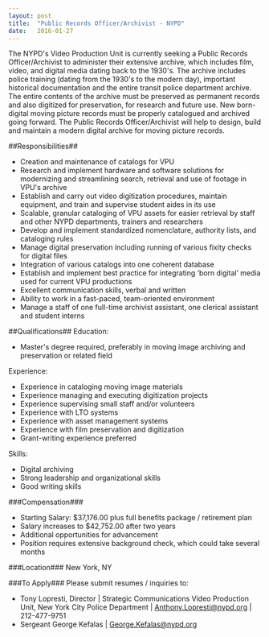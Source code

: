 ```yaml
---
layout: post
title:  "Public Records Officer/Archivist - NYPD"
date:   2016-01-27
---
```


The NYPD's Video Production Unit is currently seeking a Public Records Officer/Archivist to administer their extensive archive, which includes film, video, and digital media dating back to the 1930's. The archive includes police training (dating from the 1930's to the modern day), important historical documentation and the entire transit police department archive. The entire contents of the archive must be preserved as permanent records and also digitized for preservation, for research and future use.  New born-digital moving picture records must be properly catalogued and archived going forward. The Public Records Officer/Archivist will help to design, build and maintain a modern digital archive for moving picture records.

##Responsibilities##
* Creation and maintenance of catalogs for VPU
* Research and implement hardware and software solutions for modernizing and streamlining search, retrieval and use of footage in VPU's archive
* Establish and carry out video digitization procedures, maintain equipment, and train and supervise student aides in its use
* Scalable,  granular cataloging of VPU assets for easier retrieval by staff and other NYPD departments, trainers and researchers
* Develop and implement standardized nomenclature, authority lists, and cataloging rules
* Manage digital preservation including running of various fixity checks for digital files
* Integration of various catalogs into one coherent database
* Establish and implement best practice for integrating ‘born digital’ media used for current VPU productions
* Excellent communication skills, verbal and written
* Ability to work in a fast-paced, team-oriented environment
* Manage a staff of one full-time archivist assistant, one clerical assistant and student interns

##Qualifications##
Education:
* Master's degree required, preferably in moving image archiving and preservation or related field

Experience:
* Experience in cataloging moving image materials 
* Experience managing and executing digitization projects 
* Experience supervising small staff and/or volunteers
* Experience with LTO systems
* Experience with asset management systems
* Experience with film preservation and digitization
* Grant-writing experience preferred

Skills:
* Digital archiving
* Strong leadership and organizational skills
* Good writing skills

###Compensation###
* Starting Salary:  $37,176.00 plus full benefits package / retirement plan
* Salary increases to $42,752.00 after two years
* Additional opportunities for advancement 
* Position requires extensive background check, which could take several months

###Location###
New York, NY

###To Apply###
Please submit resumes / inquiries to:
* Tony Lopresti, Director | Strategic Communications Video Production Unit, New York City Police Department | [Anthony.Lopresti@nypd.org](mailto:Anthony.Lopresti@nypd.org) | 212-477-9751
* Sergeant George Kefalas | [George.Kefalas@nypd.org](mailto:George.Kefalas@nypd.org) 
